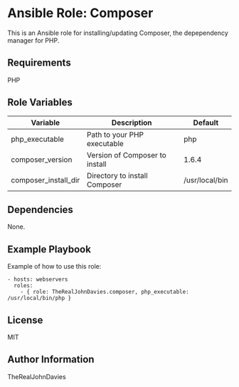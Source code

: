 Ansible Role: Composer
=========

This is an Ansible role for installing/updating Composer, the depependency manager for PHP.

Requirements
------------

PHP

Role Variables
--------------

| Variable | Description | Default |
|----------|-------------|---------|
| php_executable | Path to your PHP executable | php |
| composer_version| Version of Composer to install | 1.6.4 |
| composer_install_dir | Directory to install Composer | /usr/local/bin |

Dependencies
------------

None.

Example Playbook
----------------

Example of how to use this role:

    - hosts: webservers
      roles:
        - { role: TheRealJohnDavies.composer, php_executable: /usr/local/bin/php }

License
-------

MIT

Author Information
------------------

TheRealJohnDavies

